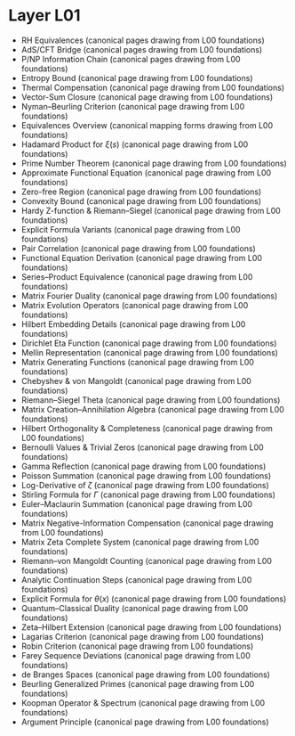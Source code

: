 # Layer L01

- RH Equivalences (canonical pages drawing from L00 foundations)
- AdS/CFT Bridge (canonical pages drawing from L00 foundations)
- P/NP Information Chain (canonical pages drawing from L00 foundations)
- Entropy Bound (canonical page drawing from L00 foundations)
- Thermal Compensation (canonical page drawing from L00 foundations)
- Vector-Sum Closure (canonical page drawing from L00 foundations)
- Nyman–Beurling Criterion (canonical page drawing from L00 foundations)
- Equivalences Overview (canonical mapping forms drawing from L00 foundations)
- Hadamard Product for $\xi(s)$ (canonical page drawing from L00 foundations)
- Prime Number Theorem (canonical page drawing from L00 foundations)
- Approximate Functional Equation (canonical page drawing from L00 foundations)
- Zero-free Region (canonical page drawing from L00 foundations)
- Convexity Bound (canonical page drawing from L00 foundations)
- Hardy Z-function & Riemann–Siegel (canonical page drawing from L00 foundations)
- Explicit Formula Variants (canonical page drawing from L00 foundations)
- Pair Correlation (canonical page drawing from L00 foundations)
- Functional Equation Derivation (canonical page drawing from L00 foundations)
- Series–Product Equivalence (canonical page drawing from L00 foundations)
- Matrix Fourier Duality (canonical page drawing from L00 foundations)
- Matrix Evolution Operators (canonical page drawing from L00 foundations)
- Hilbert Embedding Details (canonical page drawing from L00 foundations)
- Dirichlet Eta Function (canonical page drawing from L00 foundations)
- Mellin Representation (canonical page drawing from L00 foundations)
- Matrix Generating Functions (canonical page drawing from L00 foundations)
- Chebyshev & von Mangoldt (canonical page drawing from L00 foundations)
- Riemann–Siegel Theta (canonical page drawing from L00 foundations)
- Matrix Creation–Annihilation Algebra (canonical page drawing from L00 foundations)
- Hilbert Orthogonality & Completeness (canonical page drawing from L00 foundations)
- Bernoulli Values & Trivial Zeros (canonical page drawing from L00 foundations)
- Gamma Reflection (canonical page drawing from L00 foundations)
- Poisson Summation (canonical page drawing from L00 foundations)
- Log-Derivative of $\zeta$ (canonical page drawing from L00 foundations)
- Stirling Formula for $\Gamma$ (canonical page drawing from L00 foundations)
- Euler–Maclaurin Summation (canonical page drawing from L00 foundations)
- Matrix Negative-Information Compensation (canonical page drawing from L00 foundations)
- Matrix Zeta Complete System (canonical page drawing from L00 foundations)
- Riemann–von Mangoldt Counting (canonical page drawing from L00 foundations)
- Analytic Continuation Steps (canonical page drawing from L00 foundations)
- Explicit Formula for $\theta(x)$ (canonical page drawing from L00 foundations)
- Quantum–Classical Duality (canonical page drawing from L00 foundations)
- Zeta–Hilbert Extension (canonical page drawing from L00 foundations)
- Lagarias Criterion (canonical page drawing from L00 foundations)
- Robin Criterion (canonical page drawing from L00 foundations)
- Farey Sequence Deviations (canonical page drawing from L00 foundations)
- de Branges Spaces (canonical page drawing from L00 foundations)
- Beurling Generalized Primes (canonical page drawing from L00 foundations)
- Koopman Operator & Spectrum (canonical page drawing from L00 foundations)
- Argument Principle (canonical page drawing from L00 foundations)
